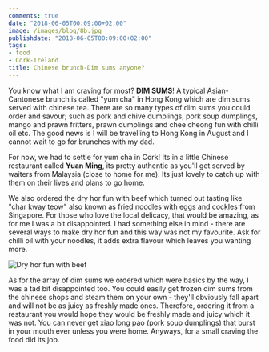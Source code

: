 ```yaml
---
comments: true
date: "2018-06-05T00:09:00+02:00"
image: /images/blog/8b.jpg
publishdate: "2018-06-05T00:09:00+02:00"
tags:
- food
- Cork-Ireland
title: Chinese brunch-Dim sums anyone?
---
```

You know what I am craving for most? **DIM SUMS**! A typical Asian-Cantonese brunch is called "yum cha" in Hong Kong which are dim sums served with chinese tea. There are so many types of dim sums you could order and savour; such as pork and chive dumplings, pork soup dumplings, mango and prawn fritters, prawn dumplings and chee cheong fun with chilli oil etc. The good news is I will be travelling to Hong Kong in August and I cannot wait to go for brunches with my dad. 

For now, we had to settle for yum cha in Cork! Its in a little Chinese restaurant called **Yuan Ming**, its pretty authentic as you'll get served by waiters from Malaysia (close to home for me). Its just lovely to catch up with them on their lives and plans to go home.

We also ordered the dry hor fun with beef which turned out tasting like "char kway teow" also known as fried noodles with eggs and cockles from Singapore. For those who love the local delicacy, that would be amazing, as for me I was a bit disappointed. I had something else in mind - there are several ways to make dry hor fun and this way was not my favourite. Ask for chilli oil with your noodles, it adds extra flavour which leaves you wanting more. 

![Dry hor fun with beef](/globefoodiebooktrotter/images/blog/8a.jpg "Dry hor fun with beef")

As for the array of dim sums we ordered which were basics by the way, I was a tad bit disappointed too. You could easily get frozen dim sums from the chinese shops and steam them on your own - they'll obviously fall apart and will not be as juicy as freshly made ones. Therefore, ordering it from a restaurant you would hope they would be freshly made and juicy which it was not. You can never get xiao long pao (pork soup dumplings) that burst in your mouth ever unless you were home. Anyways, for a small craving the food did its job. 
